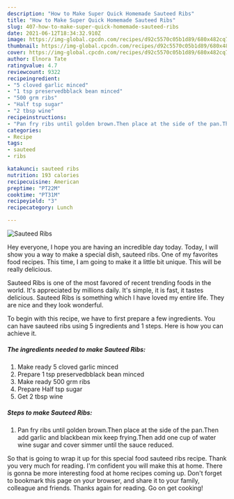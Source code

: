 ```yaml
---
description: "How to Make Super Quick Homemade Sauteed Ribs"
title: "How to Make Super Quick Homemade Sauteed Ribs"
slug: 407-how-to-make-super-quick-homemade-sauteed-ribs
date: 2021-06-12T18:34:32.910Z
image: https://img-global.cpcdn.com/recipes/d92c5570c05b1d89/680x482cq70/sauteed-ribs-recipe-main-photo.jpg
thumbnail: https://img-global.cpcdn.com/recipes/d92c5570c05b1d89/680x482cq70/sauteed-ribs-recipe-main-photo.jpg
cover: https://img-global.cpcdn.com/recipes/d92c5570c05b1d89/680x482cq70/sauteed-ribs-recipe-main-photo.jpg
author: Elnora Tate
ratingvalue: 4.7
reviewcount: 9322
recipeingredient:
- "5 cloved garlic minced"
- "1 tsp preservedbblack bean minced"
- "500 grm ribs"
- "Half tsp sugar"
- "2 tbsp wine"
recipeinstructions:
- "Pan fry ribs until golden brown.Then place at the side of the pan.Then add garlic and blackbean mix keep frying.Then add one cup of water wine sugar and cover simmer until the sauce reduced."
categories:
- Recipe
tags:
- sauteed
- ribs

katakunci: sauteed ribs 
nutrition: 193 calories
recipecuisine: American
preptime: "PT22M"
cooktime: "PT31M"
recipeyield: "3"
recipecategory: Lunch

---
```



![Sauteed Ribs](https://img-global.cpcdn.com/recipes/d92c5570c05b1d89/680x482cq70/sauteed-ribs-recipe-main-photo.jpg)

Hey everyone, I hope you are having an incredible day today. Today, I will show you a way to make a special dish, sauteed ribs. One of my favorites food recipes. This time, I am going to make it a little bit unique. This will be really delicious.



Sauteed Ribs is one of the most favored of recent trending foods in the world. It's appreciated by millions daily. It's simple, it is fast, it tastes delicious. Sauteed Ribs is something which I have loved my entire life. They are nice and they look wonderful.


To begin with this recipe, we have to first prepare a few ingredients. You can have sauteed ribs using 5 ingredients and 1 steps. Here is how you can achieve it.

<!--inarticleads1-->

##### The ingredients needed to make Sauteed Ribs:

1. Make ready 5 cloved garlic minced
1. Prepare 1 tsp preservedbblack bean minced
1. Make ready 500 grm ribs
1. Prepare Half tsp sugar
1. Get 2 tbsp wine




<!--inarticleads2-->

##### Steps to make Sauteed Ribs:

1. Pan fry ribs until golden brown.Then place at the side of the pan.Then add garlic and blackbean mix keep frying.Then add one cup of water wine sugar and cover simmer until the sauce reduced.




So that is going to wrap it up for this special food sauteed ribs recipe. Thank you very much for reading. I'm confident you will make this at home. There is gonna be more interesting food at home recipes coming up. Don't forget to bookmark this page on your browser, and share it to your family, colleague and friends. Thanks again for reading. Go on get cooking!
